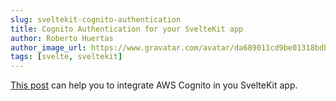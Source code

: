 ```yaml
---
slug: sveltekit-cognito-authentication
title: Cognito Authentication for your SvelteKit app
author: Roberto Huertas
author_image_url: https://www.gravatar.com/avatar/da689011cd9be01318bdb11e968f4284
tags: [svelte, sveltekit]
---
```


[This post](https://robertohuertas.com/2021/07/25/sveltekit-cognito-authentication/) can help you to integrate AWS Cognito in you SvelteKit app.